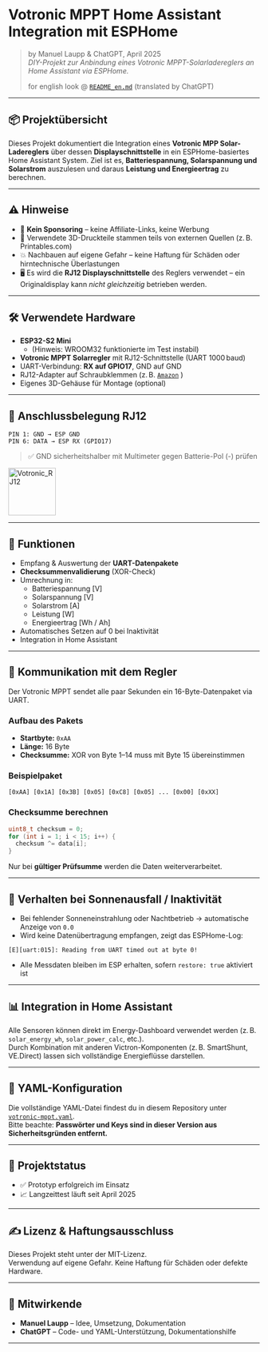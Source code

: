 
# Votronic MPPT Home Assistant Integration mit ESPHome

> by Manuel Laupp & ChatGPT, April 2025  
> *DIY-Projekt zur Anbindung eines Votronic MPPT-Solarladereglers an Home Assistant via ESPHome.*
>
> for english look @ [`README_en.md`](https://github.com/Doka85/VotronicMPPT2HomeAssistant/blob/main/README_en.md) (translated by ChatGPT)

---

## 📦 Projektübersicht

Dieses Projekt dokumentiert die Integration eines **Votronic MPP Solar-Ladereglers** über dessen **Displayschnittstelle** in ein ESPHome-basiertes Home Assistant System. Ziel ist es, **Batteriespannung, Solarspannung und Solarstrom** auszulesen und daraus **Leistung und Energieertrag** zu berechnen.

---

## ⚠️ Hinweise

- 🧠 **Kein Sponsoring** – keine Affiliate-Links, keine Werbung
- 📎 Verwendete 3D-Druckteile stammen teils von externen Quellen (z. B. Printables.com)
- 💥 Nachbauen auf eigene Gefahr – keine Haftung für Schäden oder hirntechnische Überlastungen
- 🖥️ Es wird die **RJ12 Displayschnittstelle** des Reglers verwendet – ein Originaldisplay kann *nicht gleichzeitig* betrieben werden.

---

## 🛠️ Verwendete Hardware

- **ESP32-S2 Mini**
  - (Hinweis: WROOM32 funktionierte im Test instabil)
- **Votronic MPPT Solarregler** mit RJ12-Schnittstelle (UART 1000 baud)
- UART-Verbindung: **RX auf GPIO17**, GND auf GND
- RJ12-Adapter auf Schraubklemmen (z. B. [`Amazon`](https://amzn.eu/d/eFWpZwS) )
- Eigenes 3D-Gehäuse für Montage (optional)

---

## 🔌 Anschlussbelegung RJ12

```
PIN 1: GND → ESP GND  
PIN 6: DATA → ESP RX (GPIO17)
```

> ✅ GND sicherheitshalber mit Multimeter gegen Batterie-Pol (-) prüfen

<img width="95" alt="Votronic_RJ12" src="https://github.com/user-attachments/assets/7975447d-dcf5-4fe4-bb4c-20b1bbd0a9e3" />


---

## 📡 Funktionen

- Empfang & Auswertung der **UART-Datenpakete**
- **Checksummenvalidierung** (XOR-Check)
- Umrechnung in:
  - Batteriespannung [V]
  - Solarspannung [V]
  - Solarstrom [A]
  - Leistung [W]
  - Energieertrag [Wh / Ah]
- Automatisches Setzen auf 0 bei Inaktivität
- Integration in Home Assistant

---

## 🔁 Kommunikation mit dem Regler

Der Votronic MPPT sendet alle paar Sekunden ein 16-Byte-Datenpaket via UART.

### Aufbau des Pakets

- **Startbyte:** `0xAA`
- **Länge:** 16 Byte
- **Checksumme:** XOR von Byte 1–14 muss mit Byte 15 übereinstimmen

### Beispielpaket

```
[0xAA] [0x1A] [0x3B] [0x05] [0xC8] [0x05] ... [0x00] [0xXX]
```

### Checksumme berechnen

```cpp
uint8_t checksum = 0;
for (int i = 1; i < 15; i++) {
  checksum ^= data[i];
}
```

Nur bei **gültiger Prüfsumme** werden die Daten weiterverarbeitet.

---

## 🧠 Verhalten bei Sonnenausfall / Inaktivität

- Bei fehlender Sonneneinstrahlung oder Nachtbetrieb → automatische Anzeige von `0.0`
- Wird keine Datenübertragung empfangen, zeigt das ESPHome-Log:

```
[E][uart:015]: Reading from UART timed out at byte 0!
```

- Alle Messdaten bleiben im ESP erhalten, sofern `restore: true` aktiviert ist

---

## 📊 Integration in Home Assistant

Alle Sensoren können direkt im Energy-Dashboard verwendet werden (z. B. `solar_energy_wh`, `solar_power_calc`, etc.).  
Durch Kombination mit anderen Victron-Komponenten (z. B. SmartShunt, VE.Direct) lassen sich vollständige Energieflüsse darstellen.

---

## 📄 YAML-Konfiguration

Die vollständige YAML-Datei findest du in diesem Repository unter [`votronic-mppt.yaml`](https://github.com/Doka85/VotronicMPPT2HomeAssistant/blob/main/votronic_mppt.yaml).  
Bitte beachte: **Passwörter und Keys sind in dieser Version aus Sicherheitsgründen entfernt.**


---

## 🧪 Projektstatus

- ✅ Prototyp erfolgreich im Einsatz
- 📈 Langzeittest läuft seit April 2025

---

## ✍️ Lizenz & Haftungsausschluss

Dieses Projekt steht unter der MIT-Lizenz.  
Verwendung auf eigene Gefahr. Keine Haftung für Schäden oder defekte Hardware.

---

## 🤝 Mitwirkende

- **Manuel Laupp** – Idee, Umsetzung, Dokumentation  
- **ChatGPT** – Code- und YAML-Unterstützung, Dokumentationshilfe

---
